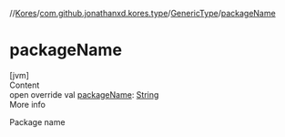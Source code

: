 //[Kores](../../index.md)/[com.github.jonathanxd.kores.type](../index.md)/[GenericType](index.md)/[packageName](package-name.md)



# packageName  
[jvm]  
Content  
open override val [packageName](package-name.md): [String](https://kotlinlang.org/api/latest/jvm/stdlib/kotlin/-string/index.html)  
More info  


Package name

  




